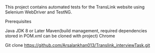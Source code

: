 This project contains automated tests for the TransLink website using Selenium WebDriver and TestNG.

Prerequisites

Java JDK 8 or Later
Maven(build management, required dependencies stored in POM.xml can be cloned with project)
Chrome

Git clone https://github.com/Arsalankhan013/Translink_interviewTask.git


